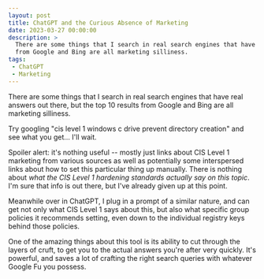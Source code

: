 ```yaml
---
layout: post
title: ChatGPT and the Curious Absence of Marketing
date: 2023-03-27 00:00:00
description: >
  There are some things that I search in real search engines that have real answers out there, but the top 10 results
  from Google and Bing are all marketing silliness.
tags:
 - ChatGPT
 - Marketing
---
```


There are some things that I search in real search engines that have real answers out there, but the top 10 results from
Google and Bing are all marketing silliness.

Try googling "cis level 1 windows c drive prevent directory creation" and see what you get... I'll wait.

Spoiler alert: it's nothing useful -- mostly just links about CIS Level 1 marketing from various sources as well as
potentially some interspersed links about how to set this particular thing up manually. There is nothing about _what the
CIS Level 1 hardening standards actually say on this topic_. I'm sure that info is out there, but I've already given up
at this point.

Meanwhile over in ChatGPT, I plug in a prompt of a similar nature, and can get not only what CIS Level 1 says about
this, but also what specific group policies it recommends setting, even down to the individual registry keys behind
those policies.

One of the amazing things about this tool is its ability to cut through the layers of cruft, to get you to the actual
answers you're after very quickly. It's powerful, and saves a lot of crafting the right search queries with whatever
Google Fu you possess.
